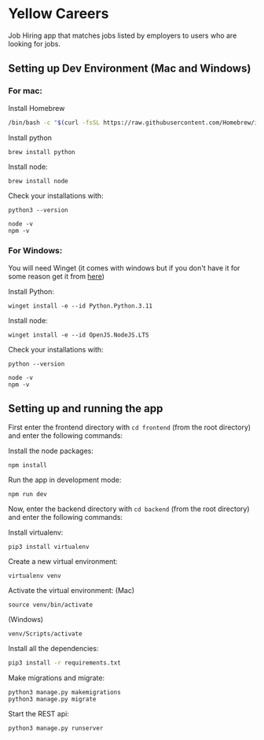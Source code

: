 # Yellow Careers

Job Hiring app that matches jobs listed by employers to users who are looking for jobs. 

## Setting up Dev Environment (Mac and Windows) 

### For mac:

Install Homebrew
```bash
/bin/bash -c "$(curl -fsSL https://raw.githubusercontent.com/Homebrew/install/HEAD/install.sh)"
```

Install python
```bash
brew install python
```
Install node:
```
brew install node
```

Check your installations with:
```
python3 --version
```
```
node -v
npm -v
```

### For Windows:

You will need Winget (it comes with windows but if you don't have it for some reason get it from [here](https://winget.run/))

Install Python:
```
winget install -e --id Python.Python.3.11
```
Install node:
```
winget install -e --id OpenJS.NodeJS.LTS
```
Check your installations with:
```
python --version
```
```
node -v
npm -v
```


## Setting up and running the app

First enter the frontend directory with ```cd frontend``` (from the root directory) and enter the following commands:

Install the node packages:
```
npm install
```

Run the app in development mode:
```
npm run dev
```

Now, enter the backend directory with ```cd backend``` (from the root directory) and enter the following commands:

Install virtualenv:
```
pip3 install virtualenv
```

Create a new virtual environment:
```
virtualenv venv
```

Activate the virtual environment:
(Mac)
```
source venv/bin/activate 
```
(Windows)
```
venv/Scripts/activate
```

Install all the dependencies:
```bash
pip3 install -r requirements.txt
```

Make migrations and migrate:
```
python3 manage.py makemigrations
python3 manage.py migrate
```

Start the REST api:
```
python3 manage.py runserver
```
